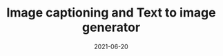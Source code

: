 ---
layout: default
modal-id: 1
title: Image captioning and Text to image generator
date: 2021-06-20
img: clip_demo_1.jpg
alt: CLIP_handout
project-date: June 2021
category: NLP, zero shot classifier, image captioning, text to image 
short-description: A neural network is pretrained on variety of (image , text) pairs, which is then instructed with text supervision to accurately predict a text snippet describing the input image. (Exploring Research paper - Open AI CLIP)
description: Predict accurate text snippets describing the input image , Generate appropriate image when given a text snippet associated to that image.  
solution: The solution to this obective starts with a pretraining step which is also called as contrastive learnining step in which the model is trained on the Image representation (created by a transformer as an encoder) and Text representation (created by another encoder) from scratch, the objective of this training is to maximize the cosine similarity between the N real/correct pairs of image representation and the text representation and minimizing the N^2 - N incorrect set of pairs, optimized using a cross entropy. This training creates a multimodal embedded representation which is further used for zero shot classification.
results: As mentioned in the research paper it was found that the model matches the performance of ResNet50 on ImageNet dataset without using any of the labeled example in the dataset which overcomes many challenged in computer vision
github_url: https://github.com/prabhupad26/100daysofML/tree/main/DAY19-25%20CLIP/text_to_img_ui
---